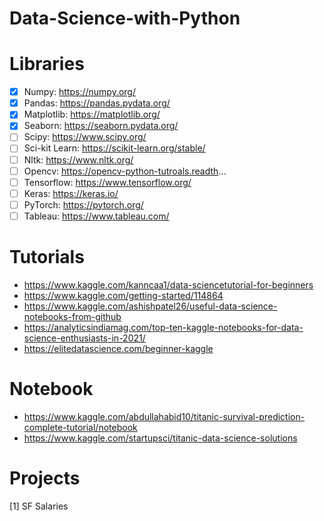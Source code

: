 # Data-Science-with-Python

# Libraries
- [x] Numpy: https://numpy.org/
- [x] Pandas: https://pandas.pydata.org/
- [x] Matplotlib: https://matplotlib.org/
- [x] Seaborn: https://seaborn.pydata.org/
- [ ] Scipy: https://www.scipy.org/
- [ ] Sci-kit Learn: https://scikit-learn.org/stable/
- [ ] Nltk: https://www.nltk.org/
- [ ] Opencv: https://opencv-python-tutroals.readth...
- [ ] Tensorflow: https://www.tensorflow.org/
- [ ] Keras: https://keras.io/
- [ ] PyTorch: https://pytorch.org/
- [ ] Tableau: https://www.tableau.com/

# Tutorials
- https://www.kaggle.com/kanncaa1/data-sciencetutorial-for-beginners
- https://www.kaggle.com/getting-started/114864
- https://www.kaggle.com/ashishpatel26/useful-data-science-notebooks-from-github
- https://analyticsindiamag.com/top-ten-kaggle-notebooks-for-data-science-enthusiasts-in-2021/
- https://elitedatascience.com/beginner-kaggle

# Notebook
- https://www.kaggle.com/abdullahabid10/titanic-survival-prediction-complete-tutorial/notebook
- https://www.kaggle.com/startupsci/titanic-data-science-solutions

# Projects
[1] SF Salaries

